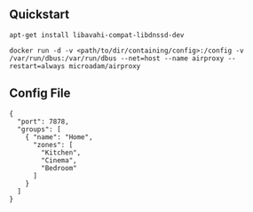## Quickstart

    apt-get install libavahi-compat-libdnssd-dev

    docker run -d -v <path/to/dir/containing/config>:/config -v /var/run/dbus:/var/run/dbus --net=host --name airproxy --restart=always microadam/airproxy

## Config File

    {
      "port": 7878,
      "groups": [
        { "name": "Home",
          "zones": [
            "Kitchen",
            "Cinema",
            "Bedroom"
          ]
        }
      ]
    }
